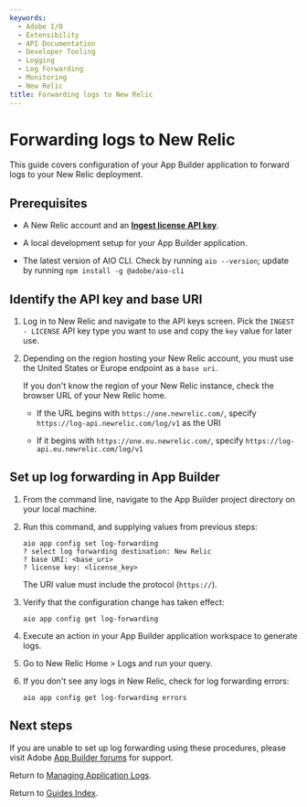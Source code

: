 ```yaml
---
keywords:
  - Adobe I/O
  - Extensibility
  - API Documentation
  - Developer Tooling
  - Logging
  - Log Forwarding
  - Monitoring
  - New Relic
title: Forwarding logs to New Relic
---
```


# Forwarding logs to New Relic

This guide covers configuration of your App Builder application to forward logs to your New Relic deployment.

## Prerequisites

* A New Relic account and an [**Ingest license API key**](https://docs.newrelic.com/docs/apis/intro-apis/new-relic-api-keys/).

* A local development setup for your App Builder application.

* The latest version of AIO CLI. Check by running `aio --version`; update by running `npm install -g @adobe/aio-cli`

## Identify the API key and base URI

1. Log in to New Relic and navigate to the API keys screen. Pick the `INGEST - LICENSE` API key type you want to use and copy the `key` value for later use.

2. Depending on the region hosting your New Relic account, you must use the United States or Europe endpoint as a `base uri`. 
   
   If you don't know the region of your New Relic instance, check the browser URL of your New Relic home. 
   
   * If the URL begins with `https://one.newrelic.com/`, specify 
     `https://log-api.newrelic.com/log/v1` as the URI
   
   * If it begins with `https://one.eu.newrelic.com/`, specify 
     `https://log-api.eu.newrelic.com/log/v1`

## Set up log forwarding in App Builder

1. From the command line, navigate to the App Builder project directory on your local machine.

2. Run this command, and supplying values from previous steps:
   
   ```terminal
   aio app config set log-forwarding
   ? select log forwarding destination: New Relic
   ? base URI: <base_uri>
   ? license key: <license_key>
   ```
   
   The URI value must include the protocol (`https://`).

3. Verify that the configuration change has taken effect:
   
   ```terminal
   aio app config get log-forwarding
   ```

4. Execute an action in your App Builder application workspace to generate logs.

5. Go to New Relic Home > Logs and run your query.

6. If you don't see any logs in New Relic, check for log forwarding errors:
   
   ```terminal
   aio app config get log-forwarding errors
   ```

## Next steps

If you are unable to set up log forwarding using these procedures, please visit Adobe [App Builder forums](https://experienceleaguecommunities.adobe.com/t5/app-builder/ct-p/app-builder) for support.

Return to [Managing Application Logs](index.md).

Return to [Guides Index](/guides_index.md).
